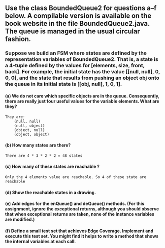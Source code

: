 ## Use the class BoundedQueue2 for questions a–f below. A compilable version is available on the book website in the file BoundedQueue2.java. The queue is managed in the usual circular fashion.
### Suppose we build an FSM where states are defined by the representation variables of BoundedQueue2. That is, a state is a 4-tuple defined by the values for [elements, size, front, back]. For example, the initial state has the value [[null, null], 0, 0, 0], and the state that results from pushing an object obj onto the queue in its initial state is [[obj, null], 1, 0, 1].

#### (a) We do not care which specific objects are in the queue. Consequently, there are really just four useful values for the variable elements. What are they?
    They are:
        (null, null)
        (null, object)
        (object, null)
        (object, object)

#### (b) How many states are there?
    There are 4 * 3 * 2 * 2 = 48 states

#### (c) How many of these states are reachable ?
    Only the 4 elements value are reachable. So 4 of these state are reachable
    
#### (d) Show the reachable states in a drawing.

#### (e) Add edges for the enQueue() and deQueue() methods. (For this assignment, ignore the exceptional returns, although you should observe that when exceptional returns are taken, none of the instance variables are modified.)

#### (f) Define a small test set that achieves Edge Coverage. Implement and execute this test set. You might find it helps to write a method that shows the internal variables at each call.
